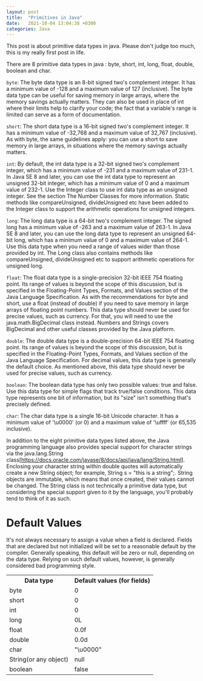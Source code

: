 ```yaml
---
layout: post
title:  "Primitives in Java"
date:   2021-10-04 13:04:38 +0300
categories: Java
---
```

This post is about primitive data types in java. Please don't judge too much, this is my really first post in life.

There are 8 primitive data types in java : byte, short, int, long, float, double, boolean and char.

`byte`: The byte data type is an 8-bit signed two's complement integer. It has a minimum value of -128 and a maximum value of 127 (inclusive). The byte data type can be useful for saving memory in large arrays, where the memory savings actually matters. They can also be used in place of int where their limits help to clarify your code; the fact that a variable's range is limited can serve as a form of documentation.

`short`: The short data type is a 16-bit signed two's complement integer. It has a minimum value of -32,768 and a maximum value of 32,767 (inclusive). As with byte, the same guidelines apply: you can use a short to save memory in large arrays, in situations where the memory savings actually matters.

`int`: By default, the int data type is a 32-bit signed two's complement integer, which has a minimum value of -231 and a maximum value of 231-1. In Java SE 8 and later, you can use the int data type to represent an unsigned 32-bit integer, which has a minimum value of 0 and a maximum value of 232-1. Use the Integer class to use int data type as an unsigned integer. See the section The Number Classes for more information. Static methods like compareUnsigned, divideUnsigned etc have been added to the Integer class to support the arithmetic operations for unsigned integers.

`long`: The long data type is a 64-bit two's complement integer. The signed long has a minimum value of -263 and a maximum value of 263-1. In Java SE 8 and later, you can use the long data type to represent an unsigned 64-bit long, which has a minimum value of 0 and a maximum value of 264-1. Use this data type when you need a range of values wider than those provided by int. The Long class also contains methods like compareUnsigned, divideUnsigned etc to support arithmetic operations for unsigned long.

`float`: The float data type is a single-precision 32-bit IEEE 754 floating point. Its range of values is beyond the scope of this discussion, but is specified in the Floating-Point Types, Formats, and Values section of the Java Language Specification. As with the recommendations for byte and short, use a float (instead of double) if you need to save memory in large arrays of floating point numbers. This data type should never be used for precise values, such as currency. For that, you will need to use the java.math.BigDecimal class instead. Numbers and Strings covers BigDecimal and other useful classes provided by the Java platform.

`double`: The double data type is a double-precision 64-bit IEEE 754 floating point. Its range of values is beyond the scope of this discussion, but is specified in the Floating-Point Types, Formats, and Values section of the Java Language Specification. For decimal values, this data type is generally the default choice. As mentioned above, this data type should never be used for precise values, such as currency.

`boolean`: The boolean data type has only two possible values: true and false. Use this data type for simple flags that track true/false conditions. This data type represents one bit of information, but its "size" isn't something that's precisely defined.

`char`: The char data type is a single 16-bit Unicode character. It has a minimum value of '\u0000' (or 0) and a maximum value of '\uffff' (or 65,535 inclusive).

In addition to the eight primitive data types listed above, the Java programming language also provides special support for character strings via the java.lang.String class[https://docs.oracle.com/javase/8/docs/api/java/lang/String.html]. Enclosing your character string within double quotes will automatically create a new String object; for example, String s = "this is a string";. String objects are immutable, which means that once created, their values cannot be changed. The String class is not technically a primitive data type, but considering the special support given to it by the language, you'll probably tend to think of it as such.

<h1>Default Values</h1>

It's not always necessary to assign a value when a field is declared. Fields that are declared but not initialized will be set to a reasonable default by the compiler. Generally speaking, this default will be zero or null, depending on the data type. Relying on such default values, however, is generally considered bad programming style.

<table>
<tr><th>Data type</th><th>Default values (for fields)</th></tr>
<tr><td>byte</td><td>0</td></tr>
<tr><td>short</td><td>0</td></tr>
<tr><td>int</td><td>0</td></tr>
<tr><td>long</td><td>0L</td></tr>
<tr><td>float</td><td>0.0f</td></tr>
<tr><td>double</td><td>0.0d</td></tr>
<tr><td>char</td><td>"\u0000"</td></tr>
<tr><td>String(or any object)</td><td>null</td></tr>
<tr><td>boolean</td><td>false</td></tr>
</table>